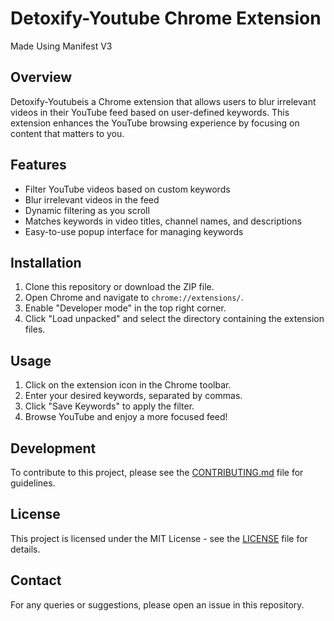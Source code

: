 # Detoxify-Youtube Chrome Extension
Made Using Manifest V3

## Overview
Detoxify-Youtubeis a Chrome extension that allows users to blur irrelevant videos in their YouTube feed based on user-defined keywords. This extension enhances the YouTube browsing experience by focusing on content that matters to you.

## Features
- Filter YouTube videos based on custom keywords
- Blur irrelevant videos in the feed
- Dynamic filtering as you scroll
- Matches keywords in video titles, channel names, and descriptions
- Easy-to-use popup interface for managing keywords

## Installation
1. Clone this repository or download the ZIP file.
2. Open Chrome and navigate to `chrome://extensions/`.
3. Enable "Developer mode" in the top right corner.
4. Click "Load unpacked" and select the directory containing the extension files.

## Usage
1. Click on the extension icon in the Chrome toolbar.
2. Enter your desired keywords, separated by commas.
3. Click "Save Keywords" to apply the filter.
4. Browse YouTube and enjoy a more focused feed!

## Development
To contribute to this project, please see the [CONTRIBUTING.md](CONTRIBUTING.md) file for guidelines.

## License
This project is licensed under the MIT License - see the [LICENSE](LICENSE) file for details.



## Contact
For any queries or suggestions, please open an issue in this repository.